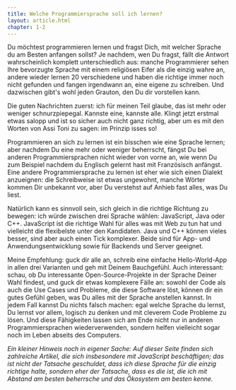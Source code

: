 ```yaml
---
title: Welche Programmiersprache soll ich lernen?
layout: article.html
chapter: 1-2
---
```


Du möchtest programmieren lernen und fragst Dich, mit welcher Sprache du am Besten anfangen sollst? Je nachdem, wen Du fragst, fällt die Antwort wahrscheinlich komplett unterschiedlich aus: manche Programmierer sehen Ihre bevorzugte Sprache mit einem religiösen Eifer als die einzig wahre an, andere wieder lernen 20 verschiedene und haben die richtige immer noch nicht gefunden und fangen irgendwann an, eine eigene zu schreiben. Und dazwischen gibt's wohl jeden Grauton, den Du dir vorstellen kann.

Die guten Nachrichten zuerst: ich für meinen Teil glaube, das ist mehr oder weniger schnurzpiepegal. Kannste eine, kannste alle. Klingt jetzt erstmal etwas salopp und ist so sicher auch nicht ganz richtig, aber um es mit den Worten von Assi Toni zu sagen: im Prinzip isses so!

Programmieren an sich zu lernen ist ein bisschen wie eine Sprache lernen; aber nachdem Du eine mehr oder weniger beherrscht, fängst Du bei anderen Programmiersprachen nicht wieder von vorne an, wie wenn Du zum Beispiel nachdem du Englisch gelernt hast mit Französisch anfängst. Eine andere Programmiersprache zu lernen ist eher wie sich einen Dialekt anzueignen: die Schreibweise ist etwas ungewohnt, manche Wörter kommen Dir unbekannt vor, aber Du verstehst auf Anhieb fast alles, was Du liest.

Natürlich kann es sinnvoll sein, sich gleich in die richtige Richtung zu bewegen: ich würde zwischen drei Sprache wählen: JavaScript, Java oder C++. JavaScript ist die richtige Wahl für alles was mit Web zu tun hat und vielleicht die flexibelste unter den Kandidaten. Java und C++ können vieles besser, sind aber auch einen Tick komplexer. Beide sind für App- und Anwendungsentwicklung sowie für Backends und Server geeignet.

Meine Empfehlung: guck dir alle an, schreib eine einfache Hello-World-App in allen drei Varianten und geh mit Deinem Bauchgefühl. Auch interessant: schau, ob Du interessante Open-Source-Projekte in der Sprache Deiner Wahl findest, und guck dir etwas komplexere Fälle an: sowohl der Code als auch die Use Cases und Probleme, die diese Software löst, können dir ein gutes Gefühl geben, was Du alles mit der Sprache anstellen kannst. In jedem Fall kannst Du nichts falsch machen: egal welche Sprache du lernst, Du lernst vor allem, logisch zu denken und mit cleverem Code Probleme zu lösen. Und diese Fähigkeiten lassen sich am Ende nicht nur in anderen Programmiersprachen wiederverwenden, sondern helfen vielleicht sogar noch im Leben abseits des Computers.

_Ein kleiner Hinweis noch in eigener Sache: Auf dieser Seite finden sich zahlreiche Artikel, die sich insbesondere mit JavaScript beschäftigen; das ist nicht der Tatsache geschuldet, dass ich diese Sprache für die einzig richtige halte, sondern eher der Tatsache, dass es die ist, die ich mit Abstand am besten beherrsche und das Ökosystem am besten kenne._
